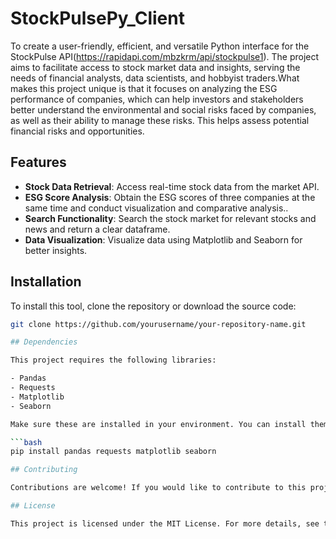 # StockPulsePy_Client

To create a user-friendly, efficient, and versatile Python interface for the StockPulse API(https://rapidapi.com/mbzkrm/api/stockpulse1). The project aims to facilitate access to stock market data and insights, serving the needs of financial analysts, data scientists, and hobbyist traders.What makes this project unique is that it focuses on analyzing the ESG performance of companies, which can help investors and stakeholders better understand the environmental and social risks faced by companies, as well as their ability to manage these risks. This helps assess potential financial risks and opportunities.

## Features

- **Stock Data Retrieval**: Access real-time stock data from the market API.
- **ESG Score Analysis**: Obtain the ESG scores of three companies at the same time and conduct visualization and comparative analysis..
- **Search Functionality**: Search the stock market for relevant stocks and news and return a clear dataframe.
- **Data Visualization**: Visualize data using Matplotlib and Seaborn for better insights.

## Installation

To install this tool, clone the repository or download the source code:

```bash
git clone https://github.com/yourusername/your-repository-name.git

## Dependencies

This project requires the following libraries:

- Pandas
- Requests
- Matplotlib
- Seaborn

Make sure these are installed in your environment. You can install them using pip with the following command:

```bash
pip install pandas requests matplotlib seaborn

## Contributing

Contributions are welcome! If you would like to contribute to this project, please read the `CONTRIBUTING.md` file for details on our code of conduct, and the process for submitting pull requests.

## License

This project is licensed under the MIT License. For more details, see the `LICENSE` file in this repository.
